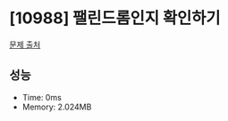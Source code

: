 # [10988] 팰린드롬인지 확인하기

[문제 출처](https://www.acmicpc.net/problem/10988)

## 성능

- Time: 0ms
- Memory: 2.024MB